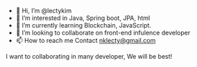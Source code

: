 - 👋 Hi, I’m @lectykim
- 👀 I’m interested in Java, Spring boot, JPA, html
- 🌱 I’m currently learning Blockchain, JavaScript.
- 💞️ I’m looking to collaborate on front-end infulence developer
- 📫 How to reach me Contact nklecty@gmail.com


I want to collaborating in many developer, We will be best!
